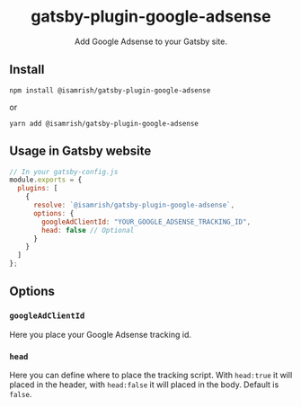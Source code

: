 <h1 align="center">
<strong>gatsby-plugin-google-adsense</strong>
</h1>

<p align="center">
Add Google Adsense to your Gatsby site.
</p>

## Install

```
npm install @isamrish/gatsby-plugin-google-adsense
```

or

```
yarn add @isamrish/gatsby-plugin-google-adsense
```

## Usage in Gatsby website

```javascript
// In your gatsby-config.js
module.exports = {
  plugins: [
    {
      resolve: `@isamrish/gatsby-plugin-google-adsense`,
      options: {
        googleAdClientId: "YOUR_GOOGLE_ADSENSE_TRACKING_ID",
        head: false // Optional
      }
    }
  ]
};
```

## Options

### `googleAdClientId`

Here you place your Google Adsense tracking id.

### `head`

Here you can define where to place the tracking script. With `head:true` it will placed in the header, with `head:false` it will placed in the body. Default is `false`.
